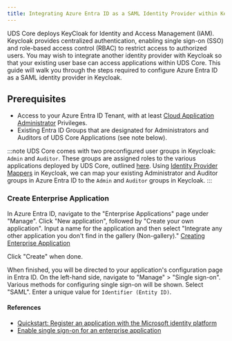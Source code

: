 ```yaml
---
title: Integrating Azure Entra ID as a SAML Identity Provider within Keycloak
---
```


UDS Core deploys KeyCloak for Identity and Access Management (IAM). Keycloak provides centralized authentication, enabling single sign-on (SSO) and role-based access control (RBAC) to restrict access to authorized users. You may wish to integrate another identity provider with Keycloak so that your existing user base can access applications within UDS Core. This guide will walk you through the steps required to configure Azure Entra ID as a SAML identity provider in Keycloak.

## Prerequisites

- Access to your Azure Entra ID Tenant, with at least [Cloud Application Administrator](https://learn.microsoft.com/en-us/entra/identity/role-based-access-control/permissions-reference#cloud-application-administrator) Privileges.
- Existing Entra ID Groups that are designated for Administrators and Auditors of UDS Core Applications (see note below).

:::note
UDS Core comes with two preconfigured user groups in Keycloak: `Admin` and `Auditor`. These groups are assigned roles to the various applications deployed by UDS Core, outlined [here](https://uds.defenseunicorns.com/reference/configuration/uds-user-groups/). Using [Identity Provider Mappers](https://www.keycloak.org/docs/latest/server_admin/#_mappers) in Keycloak, we can map your existing Administrator and Auditor groups in Azure Entra ID to the `Admin` and `Auditor` groups in Keycloak.
:::

### Create Enterprise Application
In Azure Entra ID, navigate to the "Enterprise Applications" page under "Manage". Click "New application", followed by "Create your own application". Input a name for the application and then select "Integrate any other application you don't find in the gallery (Non-gallery)."
[Creating Enterprise Application](https://github.com/defenseunicorns/uds-core/blob/main/docs/.images/create-application.jpg)

Click "Create" when done.

When finished, you will be directed to your application's configuration page in Entra ID. On the left-hand side, navigate to "Manage" > "Single sign-on". Various methods for configuring single sign-on will be shown. Select "SAML". Enter a unique value for `Identifier (Entity ID)`. 

#### References
- [Quickstart: Register an application with the Microsoft identity platform](https://learn.microsoft.com/en-us/entra/identity-platform/quickstart-register-app?tabs=certificate)
- [Enable single sign-on for an enterprise application](https://learn.microsoft.com/en-us/entra/identity/enterprise-apps/add-application-portal-setup-sso)